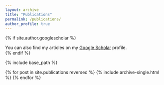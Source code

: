 ```yaml
---
layout: archive
title: "Publications"
permalink: /publications/
author_profile: true
---
```


{% if site.author.googlescholar %}
  <div class="wordwrap">You can also find my articles on my <a href="{{site.author.googlescholar}}" target="_blank">Google Scholar</a> profile.</div>
{% endif %}

{% include base_path %}

{% for post in site.publications reversed %}
  {% include archive-single.html %}
{% endfor %}
